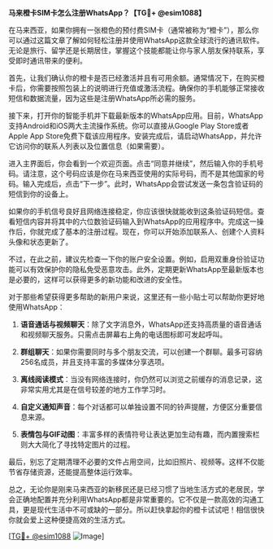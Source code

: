 **马来橙卡SIM卡怎么注册WhatsApp？【TG💪+ @esim1088】**

在马来西亚，如果你拥有一张橙色的预付费SIM卡（通常被称为“橙卡”），那么你可以通过这篇文章了解如何轻松注册并使用WhatsApp这款全球流行的通讯软件。无论是旅行、留学还是长期居住，掌握这个技能都能让你与家人朋友保持联系，享受即时通讯带来的便利。

首先，让我们确认你的橙卡是否已经激活并且有可用余额。通常情况下，在购买橙卡后，你需要按照包装上的说明进行充值或激活流程。确保你的手机能够正常接收短信和数据流量，因为这些是注册WhatsApp所必需的服务。

接下来，打开你的智能手机并下载最新版本的WhatsApp应用。目前，WhatsApp支持Android和iOS两大主流操作系统。你可以直接从Google Play Store或者Apple App Store免费下载该应用程序。安装完成后，请启动WhatsApp，并允许它访问你的联系人列表以及位置信息（如果需要）。

进入主界面后，你会看到一个欢迎页面。点击“同意并继续”，然后输入你的手机号码。请注意，这个号码应该是你在马来西亚使用的实际号码，而不是其他国家的号码。输入完成后，点击“下一步”。此时，WhatsApp会尝试发送一条包含验证码的短信到你的设备上。

如果你的手机信号良好且网络连接稳定，你应该很快就能收到这条验证码短信。查看短信内容并将其中的六位数验证码输入到WhatsApp的应用程序中。完成这一操作后，你就完成了基本的注册过程。现在，你可以开始添加联系人、创建个人资料头像和状态更新了。

不过，在此之前，建议先检查一下你的账户安全设置。例如，启用双重身份验证功能可以有效保护你的隐私免受恶意攻击。此外，定期更新WhatsApp至最新版本也是必要的，这样可以获得更多的新功能和改进的安全性。

对于那些希望获得更多帮助的新用户来说，这里还有一些小贴士可以帮助你更好地使用WhatsApp：

1. **语音通话与视频聊天**：除了文字消息外，WhatsApp还支持高质量的语音通话和视频聊天服务。只需点击屏幕右上角的电话图标即可发起呼叫。
   
2. **群组聊天**：如果你需要同时与多个朋友交流，可以创建一个群聊。最多可容纳256名成员，并且支持丰富的多媒体分享选项。

3. **离线阅读模式**：当没有网络连接时，你仍然可以浏览之前缓存的消息记录，这非常实用尤其是在信号较差的地方工作学习时。

4. **自定义通知声音**：每个对话都可以单独设置不同的铃声提醒，方便区分重要信息来源。

5. **表情包与GIF动图**：丰富多样的表情符号让表达更加生动有趣，而内置搜索栏则大大简化了寻找特定图片的过程。

最后，别忘了定期清理不必要的文件占用空间，比如旧照片、视频等。这样不仅能节省存储资源，还能提高整体运行效率。

总之，无论你是刚来马来西亚的新移民还是已经习惯了当地生活方式的老居民，学会正确地配置并充分利用WhatsApp都是非常重要的。它不仅是一款高效的沟通工具，更是现代生活中不可或缺的一部分。所以赶快拿起你的橙卡试试吧！相信很快你就会爱上这种便捷高效的生活方式。

[[TG💪+ @esim1088](https://t.me/s/esim1088) ![Image](https://i.postimg.cc/4NQfJmqS/Snipaste-2025-05-13-00-14-12.png)]